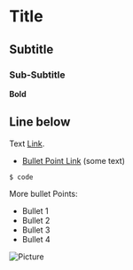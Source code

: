 # Title
## Subtitle
### Sub-Subtitle
**Bold**

Line below
---

Text [Link](http://google.com).

* [Bullet Point Link](http://google.com) (some text)

```
$ code
```

More bullet Points:

* Bullet 1
* Bullet 2
* Bullet 3
* Bullet 4

![Picture](https://s3.amazonaws.com/crowdhoster/github_assets/readmeScreenshot.png)

